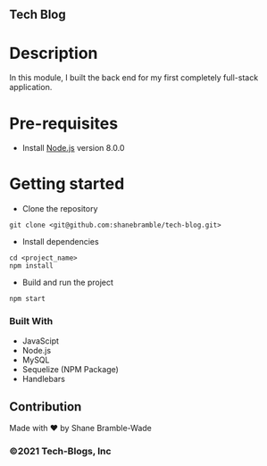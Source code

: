 ## Tech Blog 


# Description

In this module, I built the back end for my first completely full-stack application.


# Pre-requisites

- Install [Node.js](https://nodejs.org/en/) version 8.0.0

# Getting started

- Clone the repository

```
git clone <git@github.com:shanebramble/tech-blog.git> 
```

- Install dependencies

```
cd <project_name>
npm install
```

- Build and run the project

```
npm start
```


### Built With

- JavaScipt
- Node.js
- MySQL
- Sequelize (NPM Package)
- Handlebars

## Contribution

Made with ❤️ by Shane Bramble-Wade

### ©️2021 Tech-Blogs, Inc
